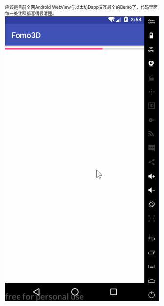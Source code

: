 应该是目前全网Android WebView与以太坊Dapp交互最全的Demo了，代码里面每一处注释都写得很清楚。
![image](https://github.com/YangJ0720/Fomo3D/blob/master/gif/fomo3d.gif)
